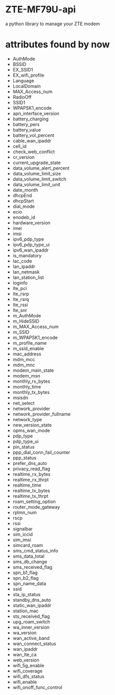 # ZTE-MF79U-api
a python library to manage your ZTE modem
# attributes found by now
- AuthMode
- BSSID
- EX_SSID1
- EX_wifi_profile
- Language
- LocalDomain
- MAX_Access_num
- RadioOff
- SSID1
- WPAPSK1_encode
- apn_interface_version
- battery_charging
- battery_pers
- battery_value
- battery_vol_percent
- cable_wan_ipaddr
- cell_id
- check_web_conflict
- cr_version
- current_upgrade_state
- data_volume_alert_percent
- data_volume_limit_size
- data_volume_limit_switch
- data_volume_limit_unit
- date_month
- dhcpEnd
- dhcpStart
- dial_mode
- ecio
- enodeb_id
- hardware_version
- imei
- imsi
- ipv6_pdp_type
- ipv6_pdp_type_ui
- ipv6_wan_ipaddr
- is_mandatory
- lac_code
- lan_ipaddr
- lan_netmask
- lan_station_list
- loginfo
- lte_pci
- lte_rsrp
- lte_rsrq
- lte_rssi
- lte_snr
- m_AuthMode
- m_HideSSID
- m_MAX_Access_num
- m_SSID
- m_WPAPSK1_encode
- m_profile_name
- m_ssid_enable
- mac_address
- mdm_mcc
- mdm_mnc
- modem_main_state
- modem_msn
- monthly_rx_bytes
- monthly_time
- monthly_tx_bytes
- msisdn
- net_select
- network_provider
- network_provider_fullname
- network_type
- new_version_state
- opms_wan_mode
- pdp_type
- pdp_type_ui
- pin_status
- ppp_dial_conn_fail_counter
- ppp_status
- prefer_dns_auto
- privacy_read_flag
- realtime_rx_bytes
- realtime_rx_thrpt
- realtime_time
- realtime_tx_bytes
- realtime_tx_thrpt
- roam_setting_option
- router_mode_gateway
- rplmn_num
- rscp
- rssi
- signalbar
- sim_iccid
- sim_imsi
- simcard_roam
- sms_cmd_status_info
- sms_data_total
- sms_db_change
- sms_received_flag
- spn_b1_flag
- spn_b2_flag
- spn_name_data
- ssid
- sta_ip_status
- standby_dns_auto
- static_wan_ipaddr
- station_mac
- sts_received_flag
- upg_roam_switch
- wa_inner_version
- wa_version
- wan_active_band
- wan_connect_status
- wan_ipaddr
- wan_lte_ca
- web_version
- wifi_5g_enable
- wifi_coverage
- wifi_dfs_status
- wifi_enable
- wifi_onoff_func_control
